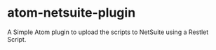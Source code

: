 # atom-netsuite-plugin
A Simple Atom plugin to upload the scripts to NetSuite using a Restlet Script.
